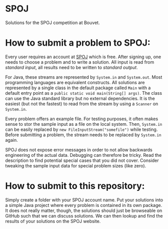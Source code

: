 # SPOJ
Solutions for the SPOJ competition at Bouvet.

# How to submit a problem to SPOJ:

Every user requires an account at [SPOJ](http://www.spoj.com) which is free. After signing up, one needs to choose a problem and to write a solution. All input is read from *standard input*, all results need to be written to *standard output*.

For Java, these streams are represented by `System.in` and `System.out`. Most programming languages are equivalent constructs. All solutions are represented by a single class in the default package called `Main` with a default entry point as a `public static void main(String[] args)`. The class can use the Java standard library but no external dependencies. It is the easiest (but not the fastest) to read from the stream by using a `Scanner` on `System.in`.

Every problem offers an example file. For testing purposes, it often makes sense to stor the sample input as a file on the local system. Then, `System.in` can be easily replaced by `new FileInputStream("somefile")` while testing. Before submitting a problem, the stream needs to be replaced by `System.in` again.

SPOJ does not expose error messages in order to not allow backwards engineering of the actual data. Debugging can therefore be tricky. Read the description to find potential special cases that you did not cover. Consider tweaking the sample input data for special problem sizes (like zero).

# How to submit to this repository:

Simply create a folder with your SPOJ account name. Put your solutions into a simple Java project where every problem is contained in its own package. It does not really matter, though, the solutions should just be browseable on GitHub such that we can discuss solutions. We can then lookup and find the results of your solutions on the SPOJ website.
